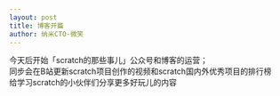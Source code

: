```yaml
---
layout: post
title: 博客开篇
author: 纳米CTO-微笑
---
```

今天后开始「scratch的那些事儿」公众号和博客的运营；  
同步会在B站更新scratch项目创作的视频和scratch国内外优秀项目的排行榜  
给学习scratch的小伙伴们分享更多好玩儿的内容  
